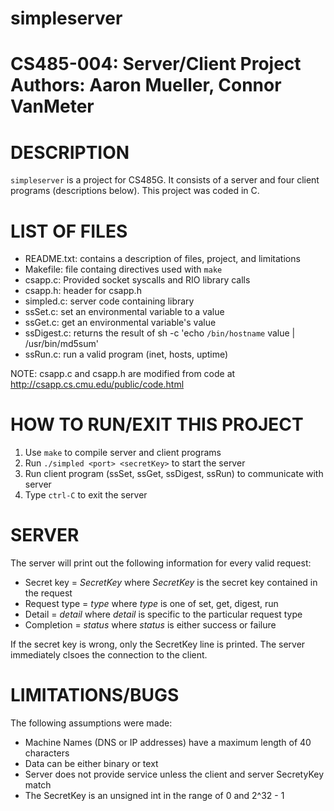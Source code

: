# simpleserver
CS485-004: Server/Client Project
Authors: Aaron Mueller, Connor VanMeter
=======

# DESCRIPTION
`simpleserver` is a project for CS485G. It consists of a server and four
client programs (descriptions below). This project was coded in C.

# LIST OF FILES
* README.txt: contains a description of files, project, and limitations
* Makefile: file containg directives used with `make`
* csapp.c: Provided socket syscalls and RIO library calls
* csapp.h: header for csapp.h
* simpled.c: server code containing library
* ssSet.c: set an environmental variable to a value
* ssGet.c: get an environmental variable's value
* ssDigest.c: returns the result of
sh -c 'echo `/bin/hostname` value | /usr/bin/md5sum'
* ssRun.c: run a valid program (inet, hosts, uptime)

NOTE: csapp.c and csapp.h are modified from code at
http://csapp.cs.cmu.edu/public/code.html

# HOW TO RUN/EXIT THIS PROJECT
1. Use `make` to compile server and client programs
2. Run `./simpled <port> <secretKey>` to start the server
3. Run client program (ssSet, ssGet, ssDigest, ssRun) to communicate with server
4. Type `ctrl-C` to exit the server

# SERVER
The server will print out the following information for every valid request:
* Secret key = _SecretKey_
where _SecretKey_ is the secret key contained in the request
* Request type = _type_
where _type_ is one of set, get, digest, run
* Detail = _detail_
where _detail_ is specific to the particular request type
* Completion = _status_
where _status_ is either success or failure

If the secret key is wrong, only the SecretKey line is printed. The server
immediately clsoes the connection to the client.

# LIMITATIONS/BUGS
The following assumptions were made:
* Machine Names (DNS or IP addresses) have a maximum length of 40 characters
* Data can be either binary or text
* Server does not provide service unless the client and server SecretyKey match
* The SecretKey is an unsigned int in the range of 0 and 2^32 - 1
